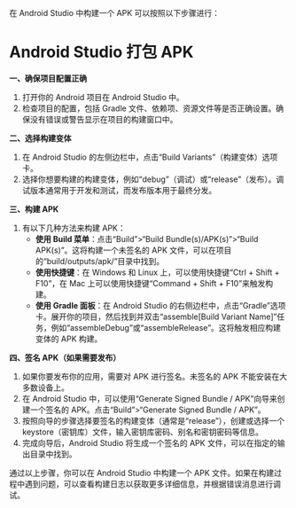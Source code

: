 在 Android Studio 中构建一个 APK 可以按照以下步骤进行：

# Android Studio 打包 APK
**一、确保项目配置正确**

1. 打开你的 Android 项目在 Android Studio 中。
2. 检查项目的配置，包括 Gradle 文件、依赖项、资源文件等是否正确设置。确保没有错误或警告显示在项目的构建窗口中。

**二、选择构建变体**

1. 在 Android Studio 的左侧边栏中，点击“Build Variants”（构建变体）选项卡。
2. 选择你想要构建的构建变体，例如“debug”（调试）或“release”（发布）。调试版本通常用于开发和测试，而发布版本用于最终分发。

**三、构建 APK**

1. 有以下几种方法来构建 APK：
   - **使用 Build 菜单**：点击“Build”>“Build Bundle(s)/APK(s)”>“Build APK(s)”。这将构建一个未签名的 APK 文件，可以在项目的“build/outputs/apk/”目录中找到。
   - **使用快捷键**：在 Windows 和 Linux 上，可以使用快捷键“Ctrl + Shift + F10”，在 Mac 上可以使用快捷键“Command + Shift + F10”来触发构建。
   - **使用 Gradle 面板**：在 Android Studio 的右侧边栏中，点击“Gradle”选项卡。展开你的项目，然后找到并双击“assemble[Build Variant Name]”任务，例如“assembleDebug”或“assembleRelease”。这将触发相应构建变体的 APK 构建。

**四、签名 APK（如果需要发布）**

1. 如果你要发布你的应用，需要对 APK 进行签名。未签名的 APK 不能安装在大多数设备上。
2. 在 Android Studio 中，可以使用“Generate Signed Bundle / APK”向导来创建一个签名的 APK。点击“Build”>“Generate Signed Bundle / APK”。
3. 按照向导的步骤选择要签名的构建变体（通常是“release”），创建或选择一个 keystore（密钥库）文件，输入密钥库密码、别名和密钥密码等信息。
4. 完成向导后，Android Studio 将生成一个签名的 APK 文件，可以在指定的输出目录中找到。

通过以上步骤，你可以在 Android Studio 中构建一个 APK 文件。如果在构建过程中遇到问题，可以查看构建日志以获取更多详细信息，并根据错误消息进行调试。